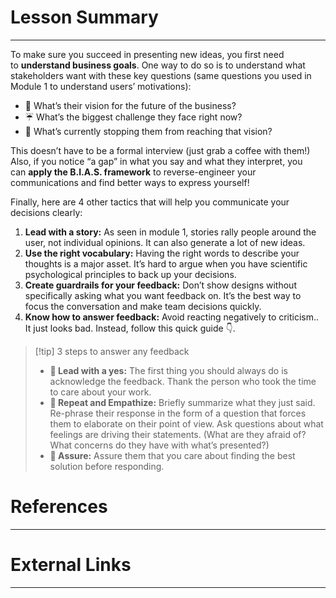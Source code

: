 # Lesson Summary
---
To make sure you succeed in presenting new ideas, you first need to **understand business goals**. One way to do so is to understand what stakeholders want with these key questions (same questions you used in Module 1 to understand users’ motivations):

- 💛 What’s their vision for the future of the business?
- ☔️ What’s the biggest challenge they face right now?
- 🚧 What’s currently stopping them from reaching that vision?

This doesn’t have to be a formal interview (just grab a coffee with them!) Also, if you notice “a gap” in what you say and what they interpret, you can **apply the B.I.A.S. framework** to reverse-engineer your communications and find better ways to express yourself!

Finally, here are 4 other tactics that will help you communicate your decisions clearly:

1. **Lead with a story:** As seen in module 1, stories rally people around the user, not individual opinions. It can also generate a lot of new ideas.
2. **Use the right vocabulary:** Having the right words to describe your thoughts is a major asset. It’s hard to argue when you have scientific psychological principles to back up your decisions.
3. **Create guardrails for your feedback:** Don’t show designs without specifically asking what you want feedback on. It’s the best way to focus the conversation and make team decisions quickly.
4. **Know how to answer feedback:** Avoid reacting negatively to criticism.. It just looks bad. Instead, follow this quick guide 👇.

> [!tip] 3 steps to answer any feedback
> - **🌱 Lead with a yes:** The first thing you should always do is acknowledge the feedback. Thank the person who took the time to care about your work.
> - **💫 Repeat and Empathize:** Briefly summarize what they just said. Re-phrase their response in the form of a question that forces them to elaborate on their point of view. Ask questions about what feelings are driving their statements. (What are they afraid of? What concerns do they have with what’s presented?)
> - **🙏 Assure:** Assure them that you care about finding the best solution before responding.

# References
---


# External Links
---


